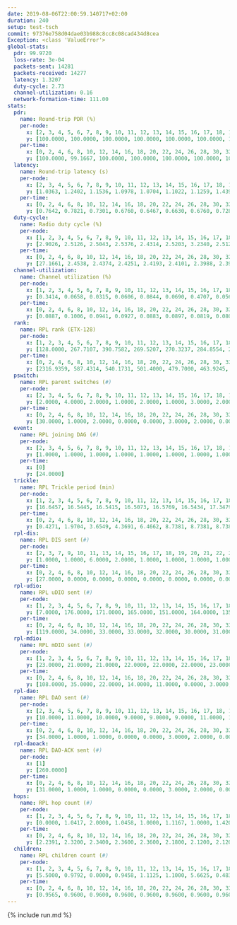 ```yaml
---
date: 2019-08-06T22:00:59.140717+02:00
duration: 240
setup: test-tsch
commit: 97376e758d04dae03b988c8cc8c08cad434d8cea
Exception: <class 'ValueError'>
global-stats:
  pdr: 99.9720
  loss-rate: 3e-04
  packets-sent: 14281
  packets-received: 14277
  latency: 1.3207
  duty-cycle: 2.73
  channel-utilization: 0.16
  network-formation-time: 111.00
stats:
  pdr:
    name: Round-trip PDR (%)
    per-node:
      x: [2, 3, 4, 5, 6, 7, 8, 9, 10, 11, 12, 13, 14, 15, 16, 17, 18, 19, 20, 21, 22, 23, 24, 25]
      y: [100.0000, 100.0000, 100.0000, 100.0000, 100.0000, 100.0000, 100.0000, 100.0000, 100.0000, 100.0000, 99.8305, 100.0000, 100.0000, 100.0000, 100.0000, 100.0000, 100.0000, 99.6743, 100.0000, 100.0000, 100.0000, 99.8403, 100.0000, 100.0000]
    per-time:
      x: [0, 2, 4, 6, 8, 10, 12, 14, 16, 18, 20, 22, 24, 26, 28, 30, 32, 34, 36, 38, 40, 42, 44, 46, 48, 50, 52, 54, 56, 58, 60, 62, 64, 66, 68, 70, 72, 74, 76, 78, 80, 82, 84, 86, 88, 90, 92, 94, 96, 98, 100, 102, 104, 106, 108, 110, 112, 114, 116, 118, 120, 122, 124, 126, 128, 130, 132, 134, 136, 138, 140, 142, 144, 146, 148, 150, 152, 154, 156, 158, 160, 162, 164, 166, 168, 170, 172, 174, 176, 178, 180, 182, 184, 186, 188, 190, 192, 194, 196, 198, 200, 202, 204, 206, 208, 210, 212, 214, 216, 218, 220, 222, 224, 226, 228, 230, 232, 234, 236, 238]
      y: [100.0000, 99.1667, 100.0000, 100.0000, 100.0000, 100.0000, 100.0000, 100.0000, 100.0000, 100.0000, 100.0000, 100.0000, 100.0000, 100.0000, 100.0000, 100.0000, 100.0000, 100.0000, 100.0000, 100.0000, 100.0000, 100.0000, 100.0000, 100.0000, 100.0000, 100.0000, 100.0000, 100.0000, 100.0000, 100.0000, 100.0000, 100.0000, 100.0000, 100.0000, 100.0000, 100.0000, 100.0000, 100.0000, 100.0000, 100.0000, 100.0000, 100.0000, 100.0000, 100.0000, 100.0000, 100.0000, 100.0000, 100.0000, 100.0000, 100.0000, 100.0000, 100.0000, 100.0000, 100.0000, 100.0000, 100.0000, 100.0000, 100.0000, 100.0000, 100.0000, 100.0000, 99.1667, 100.0000, 100.0000, 100.0000, 100.0000, 100.0000, 100.0000, 99.1667, 100.0000, 100.0000, 100.0000, 100.0000, 100.0000, 100.0000, 100.0000, 100.0000, 100.0000, 100.0000, 100.0000, 100.0000, 100.0000, 100.0000, 100.0000, 100.0000, 100.0000, 100.0000, 100.0000, 100.0000, 100.0000, 100.0000, 100.0000, 100.0000, 100.0000, 100.0000, 100.0000, 100.0000, 100.0000, 100.0000, 100.0000, 100.0000, 100.0000, 100.0000, 100.0000, 100.0000, 100.0000, 100.0000, 100.0000, 100.0000, 100.0000, 100.0000, 100.0000, 100.0000, 100.0000, 100.0000, 99.1667, 100.0000, 100.0000, 100.0000, null]
  latency:
    name: Round-trip latency (s)
    per-node:
      x: [2, 3, 4, 5, 6, 7, 8, 9, 10, 11, 12, 13, 14, 15, 16, 17, 18, 19, 20, 21, 22, 23, 24, 25]
      y: [1.0363, 1.2402, 1.1536, 1.0978, 1.0704, 1.1022, 1.1259, 1.4394, 1.2777, 1.3472, 1.1974, 1.2676, 1.3882, 1.2670, 1.2454, 1.2558, 1.3353, 1.5311, 1.4250, 1.5858, 1.7330, 1.4959, 1.5095, 1.5239]
    per-time:
      x: [0, 2, 4, 6, 8, 10, 12, 14, 16, 18, 20, 22, 24, 26, 28, 30, 32, 34, 36, 38, 40, 42, 44, 46, 48, 50, 52, 54, 56, 58, 60, 62, 64, 66, 68, 70, 72, 74, 76, 78, 80, 82, 84, 86, 88, 90, 92, 94, 96, 98, 100, 102, 104, 106, 108, 110, 112, 114, 116, 118, 120, 122, 124, 126, 128, 130, 132, 134, 136, 138, 140, 142, 144, 146, 148, 150, 152, 154, 156, 158, 160, 162, 164, 166, 168, 170, 172, 174, 176, 178, 180, 182, 184, 186, 188, 190, 192, 194, 196, 198, 200, 202, 204, 206, 208, 210, 212, 214, 216, 218, 220, 222, 224, 226, 228, 230, 232, 234, 236, 238]
      y: [0.7642, 0.7821, 0.7301, 0.6760, 0.6467, 0.6630, 0.6760, 0.7286, 0.7098, 0.6590, 0.6618, 0.9019, 0.8504, 0.6934, 0.6604, 0.6731, 0.6804, 1.1923, 0.9979, 0.8306, 0.7674, 0.6524, 0.6904, 1.3768, 1.4463, 1.1992, 0.9725, 0.8691, 0.8130, 1.3899, 1.5397, 1.5161, 1.3877, 1.1708, 0.9099, 1.3626, 1.5456, 1.4974, 1.5013, 1.4838, 1.4061, 1.3947, 1.4986, 1.4757, 1.4931, 1.5127, 1.4961, 1.5552, 1.5673, 1.5195, 1.4847, 1.5192, 1.5155, 1.5046, 1.5322, 1.4962, 1.5733, 1.5975, 1.6554, 1.5167, 1.4985, 1.5874, 1.5059, 1.4673, 1.5216, 1.5213, 1.5404, 1.4980, 1.5503, 1.4919, 1.5189, 1.5091, 1.5198, 1.5476, 1.4792, 1.4747, 1.4797, 1.4864, 1.4973, 1.5032, 1.4761, 1.5000, 1.4833, 1.5124, 1.4326, 1.4755, 1.4603, 1.4699, 1.4870, 1.4689, 1.4693, 1.4723, 1.4686, 1.4680, 1.4352, 1.4849, 1.4855, 1.4852, 1.5101, 1.4934, 1.4534, 1.4715, 1.4813, 1.4565, 1.4500, 1.4734, 1.4604, 1.4526, 1.4540, 1.4490, 1.4457, 1.4861, 1.4603, 1.4637, 1.4666, 1.4941, 1.4550, 1.4736, 1.4904, null]
  duty-cycle:
    name: Radio duty cycle (%)
    per-node:
      x: [1, 2, 3, 4, 5, 6, 7, 8, 9, 10, 11, 12, 13, 14, 15, 16, 17, 18, 19, 20, 21, 22, 23, 24, 25]
      y: [2.9026, 2.5126, 2.5043, 2.5376, 2.4314, 2.5203, 3.2340, 2.5128, 2.5601, 2.4709, 2.4450, 2.4274, 2.5179, 2.4814, 2.5487, 2.6375, 2.5234, 2.7697, 2.5247, 2.5247, 2.6429, 2.5295, 2.7203, 2.7052, 2.9277]
    per-time:
      x: [0, 2, 4, 6, 8, 10, 12, 14, 16, 18, 20, 22, 24, 26, 28, 30, 32, 34, 36, 38, 40, 42, 44, 46, 48, 50, 52, 54, 56, 58, 60, 62, 64, 66, 68, 70, 72, 74, 76, 78, 80, 82, 84, 86, 88, 90, 92, 94, 96, 98, 100, 102, 104, 106, 108, 110, 112, 114, 116, 118, 120, 122, 124, 126, 128, 130, 132, 134, 136, 138, 140, 142, 144, 146, 148, 150, 152, 154, 156, 158, 160, 162, 164, 166, 168, 170, 172, 174, 176, 178, 180, 182, 184, 186, 188, 190, 192, 194, 196, 198, 200, 202, 204, 206, 208, 210, 212, 214, 216, 218, 220, 222, 224, 226, 228, 230, 232, 234, 236, 238, 240]
      y: [27.1661, 2.4538, 2.4374, 2.4251, 2.4193, 2.4101, 2.3988, 2.3972, 2.3977, 2.3910, 2.3760, 2.3898, 2.3849, 2.3986, 2.4121, 2.3984, 2.3811, 2.3917, 2.3941, 2.3903, 2.3963, 2.3924, 2.3884, 2.3979, 2.3872, 2.3981, 2.3900, 2.3926, 2.4002, 2.4070, 2.3988, 2.3935, 2.3991, 2.3953, 2.4021, 2.3921, 2.3851, 2.3960, 2.3875, 2.3855, 2.3980, 2.3978, 2.3993, 2.3991, 2.3779, 2.3877, 2.3909, 2.3899, 2.4072, 2.3979, 2.3945, 2.3803, 2.3923, 2.3847, 2.3887, 2.3899, 2.3958, 2.4134, 2.4064, 2.4163, 2.3851, 2.3750, 2.4158, 2.3880, 2.3842, 2.3889, 2.3975, 2.4045, 2.3766, 2.4085, 2.3838, 2.3958, 2.3967, 2.3898, 2.4040, 2.3905, 2.3996, 2.3878, 2.3972, 2.3890, 2.3852, 2.3901, 2.3909, 2.3885, 2.3923, 2.3875, 2.4056, 2.3976, 2.3795, 2.3925, 2.3837, 2.3836, 2.3941, 2.3894, 2.3914, 2.3710, 3.3138, 3.0802, 3.1299, 2.3905, 2.3980, 2.3927, 2.3875, 2.4063, 2.3826, 2.3790, 2.3869, 2.3891, 2.3923, 2.3863, 2.3722, 2.3793, 2.3927, 2.3849, 2.3951, 2.3907, 2.3929, 2.3771, 2.3898, 2.3871, null]
  channel-utilization:
    name: Channel utilization (%)
    per-node:
      x: [1, 2, 3, 4, 5, 6, 7, 8, 9, 10, 11, 12, 13, 14, 15, 16, 17, 18, 19, 20, 21, 22, 23, 24, 25]
      y: [0.3414, 0.0658, 0.0315, 0.0606, 0.0844, 0.0690, 0.4707, 0.0569, 0.0434, 0.0347, 0.0374, 0.0439, 0.0585, 0.0339, 0.0774, 0.0748, 0.0620, 0.1560, 0.0360, 0.0365, 0.0338, 0.0388, 0.0329, 0.0379, 0.0313]
    per-time:
      x: [0, 2, 4, 6, 8, 10, 12, 14, 16, 18, 20, 22, 24, 26, 28, 30, 32, 34, 36, 38, 40, 42, 44, 46, 48, 50, 52, 54, 56, 58, 60, 62, 64, 66, 68, 70, 72, 74, 76, 78, 80, 82, 84, 86, 88, 90, 92, 94, 96, 98, 100, 102, 104, 106, 108, 110, 112, 114, 116, 118, 120, 122, 124, 126, 128, 130, 132, 134, 136, 138, 140, 142, 144, 146, 148, 150, 152, 154, 156, 158, 160, 162, 164, 166, 168, 170, 172, 174, 176, 178, 180, 182, 184, 186, 188, 190, 192, 194, 196, 198, 200, 202, 204, 206, 208, 210, 212, 214, 216, 218, 220, 222, 224, 226, 228, 230, 232, 234, 236, 238, 240]
      y: [0.0887, 0.1006, 0.0941, 0.0927, 0.0883, 0.0897, 0.0819, 0.0809, 0.0825, 0.0794, 0.0729, 0.0808, 0.0776, 0.0828, 0.0870, 0.0822, 0.0735, 0.0792, 0.0817, 0.0787, 0.0832, 0.0806, 0.0759, 0.0823, 0.0773, 0.0816, 0.0780, 0.0805, 0.0838, 0.0873, 0.0838, 0.0801, 0.0821, 0.0833, 0.0840, 0.0794, 0.0778, 0.0819, 0.0775, 0.0775, 0.0807, 0.0788, 0.0833, 0.0816, 0.0741, 0.0770, 0.0795, 0.0796, 0.0873, 0.0799, 0.0821, 0.0730, 0.0802, 0.0774, 0.0772, 0.0789, 0.0833, 0.0867, 0.0860, 0.0917, 0.0768, 0.0724, 0.0911, 0.0789, 0.0768, 0.0801, 0.0802, 0.0843, 0.0742, 0.0870, 0.0772, 0.0830, 0.0825, 0.0808, 0.0858, 0.0785, 0.0812, 0.0777, 0.0818, 0.0795, 0.0774, 0.0788, 0.0793, 0.0767, 0.0790, 0.0760, 0.0851, 0.0822, 0.0746, 0.0795, 0.0773, 0.0763, 0.0803, 0.0769, 0.0786, 0.0695, 0.5188, 0.3808, 0.4292, 0.0786, 0.0819, 0.0791, 0.0772, 0.0846, 0.0737, 0.0754, 0.0789, 0.0778, 0.0811, 0.0764, 0.0708, 0.0727, 0.0791, 0.0754, 0.0819, 0.0790, 0.0813, 0.0738, 0.0797, 0.0754, null]
  rank:
    name: RPL rank (ETX-128)
    per-node:
      x: [1, 2, 3, 4, 5, 6, 7, 8, 9, 10, 11, 12, 13, 14, 15, 16, 17, 18, 19, 20, 21, 22, 23, 24, 25]
      y: [128.0000, 267.7107, 390.7582, 269.5207, 270.3237, 284.8554, 261.5708, 334.0453, 445.8017, 414.9109, 435.9177, 396.9231, 404.5709, 547.1084, 437.5492, 431.1347, 435.3678, 438.1950, 563.3173, 565.8704, 844.5261, 633.6255, 597.6116, 866.9959, 613.4691]
    per-time:
      x: [0, 2, 4, 6, 8, 10, 12, 14, 16, 18, 20, 22, 24, 26, 28, 30, 32, 34, 36, 38, 40, 42, 44, 46, 48, 50, 52, 54, 56, 58, 60, 62, 64, 66, 68, 70, 72, 74, 76, 78, 80, 82, 84, 86, 88, 90, 92, 94, 96, 98, 100, 102, 104, 106, 108, 110, 112, 114, 116, 118, 120, 122, 124, 126, 128, 130, 132, 134, 136, 138, 140, 142, 144, 146, 148, 150, 152, 154, 156, 158, 160, 162, 164, 166, 168, 170, 172, 174, 176, 178, 180, 182, 184, 186, 188, 190, 192, 194, 196, 198, 200, 202, 204, 206, 208, 210, 212, 214, 216, 218, 220, 222, 224, 226, 228, 230, 232, 234, 236, 238, 240]
      y: [2316.9359, 587.4314, 540.1731, 501.4000, 479.7000, 463.9245, 460.5577, 445.6200, 440.6600, 439.2200, 436.9400, 434.1600, 434.2000, 443.3529, 454.6981, 449.6200, 445.7200, 435.3922, 428.6000, 428.1373, 426.9200, 428.7600, 419.2800, 423.1000, 424.6000, 423.4200, 426.1400, 419.7255, 421.6792, 435.4314, 427.7400, 426.7647, 425.3200, 425.1600, 433.2692, 426.3800, 426.3725, 418.5000, 416.5200, 416.6000, 416.6400, 418.7600, 417.3600, 417.9412, 414.1800, 414.2800, 412.2308, 414.0980, 423.5098, 420.8000, 412.1961, 413.4400, 431.1961, 433.5000, 431.0400, 432.3200, 429.6800, 434.5926, 423.0800, 445.9608, 442.3000, 439.4800, 458.9615, 451.1569, 437.7091, 428.9600, 427.4200, 433.1154, 421.4800, 425.9038, 432.0200, 428.2600, 430.8654, 423.2549, 429.5098, 423.4423, 419.4600, 420.1800, 416.5600, 420.2692, 414.3400, 412.6863, 413.4800, 416.7000, 418.1600, 416.0200, 424.5577, 413.8800, 409.5200, 410.2157, 408.9000, 410.2800, 412.7200, 411.9200, 412.4600, 407.4800, 285.2644, 274.5383, 272.5623, 296.2081, 405.7200, 407.7400, 407.1000, 410.7200, 416.1600, 416.4000, 415.3400, 419.8235, 412.4808, 412.2353, 415.4400, 414.3800, 419.1373, 443.4800, 436.3400, 434.9615, 430.0800, 431.3200, 423.8269, 412.9608, null]
  pswitch:
    name: RPL parent switches (#)
    per-node:
      x: [2, 3, 4, 5, 6, 7, 8, 9, 10, 11, 12, 13, 14, 15, 16, 17, 18, 19, 20, 21, 22, 23, 24, 25]
      y: [2.0000, 4.0000, 2.0000, 1.0000, 2.0000, 1.0000, 3.0000, 2.0000, 7.0000, 3.0000, 7.0000, 7.0000, 9.0000, 4.0000, 5.0000, 2.0000, 1.0000, 9.0000, 7.0000, 9.0000, 3.0000, 3.0000, 3.0000, 4.0000]
    per-time:
      x: [0, 2, 4, 6, 8, 10, 12, 14, 16, 18, 20, 22, 24, 26, 28, 30, 32, 34, 36, 38, 40, 42, 44, 46, 48, 50, 52, 54, 56, 58, 60, 62, 64, 66, 68, 70, 72, 74, 76, 78, 80, 82, 84, 86, 88, 90, 92, 94, 96, 98, 100, 102, 104, 106, 108, 110, 112, 114, 116, 118, 120, 122, 124, 126, 128, 130, 132, 134, 136, 138, 140, 142, 144, 146, 148, 150, 152, 154, 156, 158, 160, 162, 164, 166, 168, 170, 172, 174, 176, 178, 180, 182, 184, 186, 188, 190, 192, 194, 196, 198, 200, 202, 204, 206, 208, 210, 212, 214, 216, 218, 220, 222, 224, 226, 228, 230, 232, 234, 236, 238]
      y: [30.0000, 1.0000, 2.0000, 0.0000, 0.0000, 3.0000, 2.0000, 0.0000, 0.0000, 0.0000, 0.0000, 0.0000, 0.0000, 1.0000, 3.0000, 0.0000, 0.0000, 1.0000, 0.0000, 1.0000, 0.0000, 0.0000, 0.0000, 0.0000, 0.0000, 0.0000, 0.0000, 1.0000, 3.0000, 1.0000, 0.0000, 1.0000, 0.0000, 0.0000, 2.0000, 0.0000, 1.0000, 0.0000, 0.0000, 0.0000, 0.0000, 0.0000, 0.0000, 1.0000, 0.0000, 0.0000, 2.0000, 1.0000, 1.0000, 0.0000, 1.0000, 0.0000, 1.0000, 0.0000, 0.0000, 0.0000, 0.0000, 4.0000, 0.0000, 1.0000, 0.0000, 0.0000, 2.0000, 1.0000, 5.0000, 0.0000, 0.0000, 2.0000, 0.0000, 2.0000, 0.0000, 0.0000, 2.0000, 1.0000, 1.0000, 2.0000, 0.0000, 0.0000, 0.0000, 2.0000, 0.0000, 1.0000, 0.0000, 0.0000, 0.0000, 0.0000, 2.0000, 0.0000, 0.0000, 1.0000, 0.0000, 0.0000, 0.0000, 0.0000, 0.0000, 0.0000, 0.0000, 0.0000, 1.0000, 0.0000, 0.0000, 0.0000, 0.0000, 0.0000, 0.0000, 0.0000, 0.0000, 1.0000, 2.0000, 1.0000, 0.0000, 0.0000, 1.0000, 0.0000, 0.0000, 2.0000, 0.0000, 0.0000, 2.0000, 1.0000]
  event:
    name: RPL joining DAG (#)
    per-node:
      x: [2, 3, 4, 5, 6, 7, 8, 9, 10, 11, 12, 13, 14, 15, 16, 17, 18, 19, 20, 21, 22, 23, 24, 25]
      y: [1.0000, 1.0000, 1.0000, 1.0000, 1.0000, 1.0000, 1.0000, 1.0000, 1.0000, 1.0000, 1.0000, 1.0000, 1.0000, 1.0000, 1.0000, 1.0000, 1.0000, 1.0000, 1.0000, 1.0000, 1.0000, 1.0000, 1.0000, 1.0000]
    per-time:
      x: [0]
      y: [24.0000]
  trickle:
    name: RPL Trickle period (min)
    per-node:
      x: [1, 2, 3, 4, 5, 6, 7, 8, 9, 10, 11, 12, 13, 14, 15, 16, 17, 18, 19, 20, 21, 22, 23, 24, 25]
      y: [16.6457, 16.5445, 16.5415, 16.5073, 16.5769, 16.5434, 17.3479, 16.4669, 16.5338, 16.4921, 16.4348, 16.4918, 16.5534, 16.4901, 16.5063, 16.5453, 16.5434, 16.5251, 16.3870, 16.4766, 16.5534, 16.5309, 16.5987, 16.5306, 16.5332]
    per-time:
      x: [0, 2, 4, 6, 8, 10, 12, 14, 16, 18, 20, 22, 24, 26, 28, 30, 32, 34, 36, 38, 40, 42, 44, 46, 48, 50, 52, 54, 56, 58, 60, 62, 64, 66, 68, 70, 72, 74, 76, 78, 80, 82, 84, 86, 88, 90, 92, 94, 96, 98, 100, 102, 104, 106, 108, 110, 112, 114, 116, 118, 120, 122, 124, 126, 128, 130, 132, 134, 136, 138, 140, 142, 144, 146, 148, 150, 152, 154, 156, 158, 160, 162, 164, 166, 168, 170, 172, 174, 176, 178, 180, 182, 184, 186, 188, 190, 192, 194, 196, 198, 200, 202, 204, 206, 208, 210, 212, 214, 216, 218, 220, 222, 224, 226, 228, 230, 232, 234, 236, 238, 240]
      y: [0.4271, 1.9704, 3.6549, 4.3691, 6.4662, 8.7381, 8.7381, 8.7381, 9.6119, 17.3015, 17.4763, 17.4763, 17.4763, 17.4763, 17.4763, 17.4763, 17.4763, 17.4763, 17.4763, 17.4763, 17.4763, 17.4763, 17.4763, 17.4763, 17.4763, 17.4763, 17.4763, 17.4763, 17.4763, 17.4763, 17.4763, 17.4763, 17.4763, 17.4763, 17.4763, 17.4763, 17.4763, 17.4763, 17.4763, 17.4763, 17.4763, 17.4763, 17.4763, 17.4763, 17.4763, 17.4763, 17.4763, 17.4763, 17.4763, 17.4763, 17.4763, 17.4763, 17.4763, 17.4763, 17.4763, 17.4763, 17.4763, 17.4763, 17.4763, 17.4763, 17.4763, 17.4763, 17.4763, 17.4763, 17.4763, 17.4763, 17.4763, 17.4763, 17.4763, 17.4763, 17.4763, 17.4763, 17.4763, 17.4763, 17.4763, 17.4763, 17.4763, 17.4763, 17.4763, 17.4763, 17.4763, 17.4763, 17.4763, 17.4763, 17.4763, 17.4763, 17.4763, 17.4763, 17.4763, 17.4763, 17.4763, 17.4763, 17.4763, 17.4763, 17.4763, 17.4763, 17.4763, 17.4763, 17.4763, 17.4763, 17.4763, 17.4763, 17.4763, 17.4763, 17.4763, 17.4763, 17.4763, 17.4763, 17.4763, 17.4763, 17.4763, 17.4763, 17.4763, 17.4763, 17.4763, 17.4763, 17.4763, 17.4763, 17.4763, 17.4763, null]
  rpl-dis:
    name: RPL DIS sent (#)
    per-node:
      x: [2, 3, 7, 9, 10, 11, 13, 14, 15, 16, 17, 18, 19, 20, 21, 22, 23, 24, 25]
      y: [1.0000, 1.0000, 6.0000, 2.0000, 1.0000, 1.0000, 1.0000, 1.0000, 1.0000, 1.0000, 1.0000, 1.0000, 1.0000, 2.0000, 2.0000, 1.0000, 3.0000, 3.0000, 3.0000]
    per-time:
      x: [0, 2, 4, 6, 8, 10, 12, 14, 16, 18, 20, 22, 24, 26, 28, 30, 32, 34, 36, 38, 40, 42, 44, 46, 48, 50, 52, 54, 56, 58, 60, 62, 64, 66, 68, 70, 72, 74, 76, 78, 80, 82, 84, 86, 88, 90, 92, 94, 96, 98, 100, 102, 104, 106, 108, 110, 112, 114, 116, 118, 120, 122, 124, 126, 128, 130, 132, 134, 136, 138, 140, 142, 144, 146, 148, 150, 152, 154, 156, 158, 160, 162, 164, 166, 168, 170, 172, 174, 176, 178, 180, 182, 184, 186, 188, 190, 192, 194, 196, 198]
      y: [27.0000, 0.0000, 0.0000, 0.0000, 0.0000, 0.0000, 0.0000, 0.0000, 0.0000, 0.0000, 0.0000, 0.0000, 0.0000, 0.0000, 0.0000, 0.0000, 0.0000, 0.0000, 0.0000, 0.0000, 0.0000, 0.0000, 0.0000, 0.0000, 0.0000, 0.0000, 0.0000, 0.0000, 0.0000, 0.0000, 0.0000, 0.0000, 0.0000, 0.0000, 0.0000, 0.0000, 0.0000, 0.0000, 0.0000, 0.0000, 0.0000, 0.0000, 0.0000, 0.0000, 0.0000, 0.0000, 0.0000, 0.0000, 0.0000, 0.0000, 0.0000, 0.0000, 0.0000, 0.0000, 0.0000, 0.0000, 0.0000, 0.0000, 0.0000, 0.0000, 0.0000, 0.0000, 0.0000, 0.0000, 0.0000, 0.0000, 0.0000, 0.0000, 0.0000, 0.0000, 0.0000, 0.0000, 0.0000, 0.0000, 0.0000, 0.0000, 0.0000, 0.0000, 0.0000, 0.0000, 0.0000, 0.0000, 0.0000, 0.0000, 0.0000, 0.0000, 0.0000, 0.0000, 0.0000, 0.0000, 0.0000, 0.0000, 0.0000, 0.0000, 0.0000, 0.0000, 0.0000, 2.0000, 4.0000, 0.0000]
  rpl-udio:
    name: RPL uDIO sent (#)
    per-node:
      x: [1, 2, 3, 4, 5, 6, 7, 8, 9, 10, 11, 12, 13, 14, 15, 16, 17, 18, 19, 20, 21, 22, 23, 24, 25]
      y: [7.0000, 176.0000, 171.0000, 165.0000, 151.0000, 164.0000, 135.0000, 166.0000, 165.0000, 174.0000, 174.0000, 171.0000, 169.0000, 167.0000, 162.0000, 167.0000, 166.0000, 146.0000, 167.0000, 171.0000, 170.0000, 160.0000, 161.0000, 168.0000, 157.0000]
    per-time:
      x: [0, 2, 4, 6, 8, 10, 12, 14, 16, 18, 20, 22, 24, 26, 28, 30, 32, 34, 36, 38, 40, 42, 44, 46, 48, 50, 52, 54, 56, 58, 60, 62, 64, 66, 68, 70, 72, 74, 76, 78, 80, 82, 84, 86, 88, 90, 92, 94, 96, 98, 100, 102, 104, 106, 108, 110, 112, 114, 116, 118, 120, 122, 124, 126, 128, 130, 132, 134, 136, 138, 140, 142, 144, 146, 148, 150, 152, 154, 156, 158, 160, 162, 164, 166, 168, 170, 172, 174, 176, 178, 180, 182, 184, 186, 188, 190, 192, 194, 196, 198, 200, 202, 204, 206, 208, 210, 212, 214, 216, 218, 220, 222, 224, 226, 228, 230, 232, 234, 236, 238]
      y: [119.0000, 34.0000, 33.0000, 33.0000, 32.0000, 30.0000, 31.0000, 28.0000, 28.0000, 32.0000, 31.0000, 32.0000, 37.0000, 27.0000, 34.0000, 34.0000, 31.0000, 32.0000, 33.0000, 33.0000, 34.0000, 29.0000, 28.0000, 33.0000, 32.0000, 35.0000, 31.0000, 30.0000, 30.0000, 30.0000, 36.0000, 26.0000, 39.0000, 32.0000, 34.0000, 30.0000, 25.0000, 30.0000, 35.0000, 32.0000, 35.0000, 30.0000, 30.0000, 29.0000, 31.0000, 30.0000, 33.0000, 30.0000, 36.0000, 31.0000, 33.0000, 32.0000, 36.0000, 35.0000, 30.0000, 32.0000, 33.0000, 27.0000, 30.0000, 34.0000, 27.0000, 33.0000, 35.0000, 36.0000, 26.0000, 33.0000, 29.0000, 33.0000, 33.0000, 37.0000, 33.0000, 30.0000, 30.0000, 27.0000, 31.0000, 35.0000, 33.0000, 33.0000, 30.0000, 35.0000, 28.0000, 32.0000, 32.0000, 31.0000, 36.0000, 35.0000, 31.0000, 33.0000, 29.0000, 35.0000, 30.0000, 34.0000, 32.0000, 35.0000, 33.0000, 31.0000, 48.0000, 29.0000, 41.0000, 34.0000, 37.0000, 27.0000, 41.0000, 29.0000, 31.0000, 35.0000, 28.0000, 35.0000, 36.0000, 33.0000, 31.0000, 30.0000, 35.0000, 31.0000, 31.0000, 36.0000, 31.0000, 34.0000, 30.0000, 29.0000]
  rpl-mdio:
    name: RPL mDIO sent (#)
    per-node:
      x: [1, 2, 3, 4, 5, 6, 7, 8, 9, 10, 11, 12, 13, 14, 15, 16, 17, 18, 19, 20, 21, 22, 23, 24, 25]
      y: [23.0000, 21.0000, 21.0000, 22.0000, 22.0000, 22.0000, 23.0000, 20.0000, 21.0000, 20.0000, 21.0000, 22.0000, 20.0000, 21.0000, 20.0000, 20.0000, 20.0000, 20.0000, 21.0000, 22.0000, 20.0000, 23.0000, 20.0000, 20.0000, 20.0000]
    per-time:
      x: [0, 2, 4, 6, 8, 10, 12, 14, 16, 18, 20, 22, 24, 26, 28, 30, 32, 34, 36, 38, 40, 42, 44, 46, 48, 50, 52, 54, 56, 58, 60, 62, 64, 66, 68, 70, 72, 74, 76, 78, 80, 82, 84, 86, 88, 90, 92, 94, 96, 98, 100, 102, 104, 106, 108, 110, 112, 114, 116, 118, 120, 122, 124, 126, 128, 130, 132, 134, 136, 138, 140, 142, 144, 146, 148, 150, 152, 154, 156, 158, 160, 162, 164, 166, 168, 170, 172, 174, 176, 178, 180, 182, 184, 186, 188, 190, 192, 194, 196, 198, 200, 202, 204, 206, 208, 210, 212, 214, 216, 218, 220, 222, 224, 226, 228, 230, 232, 234, 236, 238]
      y: [108.0000, 35.0000, 22.0000, 14.0000, 11.0000, 0.0000, 3.0000, 14.0000, 8.0000, 0.0000, 0.0000, 0.0000, 0.0000, 3.0000, 7.0000, 7.0000, 5.0000, 3.0000, 0.0000, 0.0000, 0.0000, 0.0000, 5.0000, 7.0000, 4.0000, 4.0000, 5.0000, 0.0000, 0.0000, 0.0000, 1.0000, 6.0000, 4.0000, 7.0000, 6.0000, 1.0000, 0.0000, 0.0000, 0.0000, 2.0000, 6.0000, 7.0000, 7.0000, 3.0000, 0.0000, 0.0000, 0.0000, 0.0000, 3.0000, 6.0000, 8.0000, 5.0000, 3.0000, 0.0000, 0.0000, 0.0000, 0.0000, 6.0000, 8.0000, 4.0000, 5.0000, 2.0000, 0.0000, 0.0000, 0.0000, 0.0000, 6.0000, 7.0000, 4.0000, 8.0000, 0.0000, 0.0000, 0.0000, 0.0000, 3.0000, 5.0000, 6.0000, 6.0000, 5.0000, 0.0000, 0.0000, 0.0000, 0.0000, 6.0000, 4.0000, 5.0000, 6.0000, 4.0000, 0.0000, 0.0000, 0.0000, 0.0000, 3.0000, 10.0000, 4.0000, 4.0000, 5.0000, 0.0000, 0.0000, 0.0000, 2.0000, 7.0000, 5.0000, 6.0000, 4.0000, 1.0000, 0.0000, 0.0000, 0.0000, 3.0000, 3.0000, 6.0000, 6.0000, 6.0000, 1.0000, 0.0000, 0.0000, 0.0000, 2.0000, 7.0000]
  rpl-dao:
    name: RPL DAO sent (#)
    per-node:
      x: [2, 3, 4, 5, 6, 7, 8, 9, 10, 11, 12, 13, 14, 15, 16, 17, 18, 19, 20, 21, 22, 23, 24, 25]
      y: [10.0000, 11.0000, 10.0000, 9.0000, 9.0000, 9.0000, 11.0000, 10.0000, 12.0000, 10.0000, 13.0000, 12.0000, 13.0000, 12.0000, 12.0000, 10.0000, 10.0000, 14.0000, 15.0000, 14.0000, 10.0000, 10.0000, 11.0000, 9.0000]
    per-time:
      x: [0, 2, 4, 6, 8, 10, 12, 14, 16, 18, 20, 22, 24, 26, 28, 30, 32, 34, 36, 38, 40, 42, 44, 46, 48, 50, 52, 54, 56, 58, 60, 62, 64, 66, 68, 70, 72, 74, 76, 78, 80, 82, 84, 86, 88, 90, 92, 94, 96, 98, 100, 102, 104, 106, 108, 110, 112, 114, 116, 118, 120, 122, 124, 126, 128, 130, 132, 134, 136, 138, 140, 142, 144, 146, 148, 150, 152, 154, 156, 158, 160, 162, 164, 166, 168, 170, 172, 174, 176, 178, 180, 182, 184, 186, 188, 190, 192, 194, 196, 198, 200, 202, 204, 206, 208, 210, 212, 214, 216, 218, 220, 222, 224, 226, 228, 230, 232, 234, 236, 238]
      y: [34.0000, 1.0000, 1.0000, 0.0000, 0.0000, 3.0000, 2.0000, 0.0000, 0.0000, 0.0000, 0.0000, 0.0000, 0.0000, 1.0000, 17.0000, 2.0000, 0.0000, 2.0000, 0.0000, 4.0000, 2.0000, 0.0000, 0.0000, 0.0000, 0.0000, 0.0000, 0.0000, 2.0000, 14.0000, 4.0000, 0.0000, 2.0000, 0.0000, 3.0000, 3.0000, 2.0000, 1.0000, 0.0000, 0.0000, 0.0000, 0.0000, 2.0000, 9.0000, 5.0000, 0.0000, 0.0000, 1.0000, 3.0000, 3.0000, 2.0000, 1.0000, 0.0000, 1.0000, 0.0000, 0.0000, 1.0000, 5.0000, 10.0000, 0.0000, 1.0000, 1.0000, 1.0000, 6.0000, 3.0000, 6.0000, 0.0000, 1.0000, 2.0000, 0.0000, 2.0000, 1.0000, 5.0000, 1.0000, 2.0000, 1.0000, 2.0000, 5.0000, 2.0000, 3.0000, 2.0000, 0.0000, 1.0000, 0.0000, 1.0000, 1.0000, 3.0000, 5.0000, 1.0000, 1.0000, 4.0000, 5.0000, 0.0000, 2.0000, 1.0000, 2.0000, 0.0000, 1.0000, 0.0000, 1.0000, 1.0000, 4.0000, 3.0000, 1.0000, 3.0000, 4.0000, 1.0000, 2.0000, 2.0000, 4.0000, 1.0000, 1.0000, 0.0000, 1.0000, 1.0000, 3.0000, 4.0000, 2.0000, 1.0000, 5.0000, 3.0000]
  rpl-daoack:
    name: RPL DAO-ACK sent (#)
    per-node:
      x: [1]
      y: [260.0000]
    per-time:
      x: [0, 2, 4, 6, 8, 10, 12, 14, 16, 18, 20, 22, 24, 26, 28, 30, 32, 34, 36, 38, 40, 42, 44, 46, 48, 50, 52, 54, 56, 58, 60, 62, 64, 66, 68, 70, 72, 74, 76, 78, 80, 82, 84, 86, 88, 90, 92, 94, 96, 98, 100, 102, 104, 106, 108, 110, 112, 114, 116, 118, 120, 122, 124, 126, 128, 130, 132, 134, 136, 138, 140, 142, 144, 146, 148, 150, 152, 154, 156, 158, 160, 162, 164, 166, 168, 170, 172, 174, 176, 178, 180, 182, 184, 186, 188, 190, 192, 194, 196, 198, 200, 202, 204, 206, 208, 210, 212, 214, 216, 218, 220, 222, 224, 226, 228, 230, 232, 234, 236, 238]
      y: [31.0000, 1.0000, 1.0000, 0.0000, 0.0000, 3.0000, 2.0000, 0.0000, 0.0000, 0.0000, 0.0000, 0.0000, 0.0000, 1.0000, 16.0000, 1.0000, 1.0000, 1.0000, 0.0000, 4.0000, 2.0000, 0.0000, 0.0000, 0.0000, 0.0000, 0.0000, 0.0000, 2.0000, 14.0000, 4.0000, 0.0000, 2.0000, 0.0000, 3.0000, 2.0000, 2.0000, 1.0000, 0.0000, 0.0000, 0.0000, 0.0000, 2.0000, 9.0000, 5.0000, 0.0000, 0.0000, 1.0000, 3.0000, 3.0000, 2.0000, 1.0000, 0.0000, 1.0000, 0.0000, 0.0000, 1.0000, 5.0000, 10.0000, 0.0000, 1.0000, 1.0000, 1.0000, 6.0000, 3.0000, 6.0000, 0.0000, 1.0000, 2.0000, 0.0000, 2.0000, 1.0000, 5.0000, 1.0000, 2.0000, 1.0000, 2.0000, 5.0000, 2.0000, 3.0000, 2.0000, 0.0000, 1.0000, 0.0000, 1.0000, 1.0000, 4.0000, 4.0000, 1.0000, 1.0000, 4.0000, 5.0000, 0.0000, 2.0000, 1.0000, 2.0000, 0.0000, 1.0000, 0.0000, 1.0000, 1.0000, 5.0000, 2.0000, 1.0000, 3.0000, 4.0000, 1.0000, 2.0000, 2.0000, 4.0000, 1.0000, 1.0000, 0.0000, 1.0000, 1.0000, 3.0000, 4.0000, 2.0000, 1.0000, 5.0000, 3.0000]
  hops:
    name: RPL hop count (#)
    per-node:
      x: [1, 2, 3, 4, 5, 6, 7, 8, 9, 10, 11, 12, 13, 14, 15, 16, 17, 18, 19, 20, 21, 22, 23, 24, 25]
      y: [0.0000, 1.0417, 2.0000, 1.0458, 1.0000, 1.1167, 1.0000, 1.4208, 2.1167, 1.8792, 2.0375, 2.0000, 2.0000, 2.9958, 2.1000, 2.0958, 2.0417, 2.0000, 3.0625, 3.0417, 3.0377, 3.1458, 3.0460, 3.1088, 3.2134]
    per-time:
      x: [0, 2, 4, 6, 8, 10, 12, 14, 16, 18, 20, 22, 24, 26, 28, 30, 32, 34, 36, 38, 40, 42, 44, 46, 48, 50, 52, 54, 56, 58, 60, 62, 64, 66, 68, 70, 72, 74, 76, 78, 80, 82, 84, 86, 88, 90, 92, 94, 96, 98, 100, 102, 104, 106, 108, 110, 112, 114, 116, 118, 120, 122, 124, 126, 128, 130, 132, 134, 136, 138, 140, 142, 144, 146, 148, 150, 152, 154, 156, 158, 160, 162, 164, 166, 168, 170, 172, 174, 176, 178, 180, 182, 184, 186, 188, 190, 192, 194, 196, 198, 200, 202, 204, 206, 208, 210, 212, 214, 216, 218, 220, 222, 224, 226, 228, 230, 232, 234, 236, 238]
      y: [2.2391, 2.3200, 2.3400, 2.3600, 2.3600, 2.1800, 2.1200, 2.1200, 2.1200, 2.1200, 2.1200, 2.1200, 2.1200, 2.1000, 2.0200, 2.0400, 2.0400, 2.0800, 2.0800, 2.0800, 2.1200, 2.1200, 2.1200, 2.1200, 2.1200, 2.1200, 2.1200, 2.0800, 2.0600, 2.0400, 2.0400, 2.0400, 2.0400, 2.0400, 2.0600, 2.0800, 2.0800, 2.0800, 2.0800, 2.0800, 2.0800, 2.0800, 2.0800, 2.0800, 2.0800, 2.0800, 2.0800, 2.0600, 2.0400, 2.0400, 2.0000, 2.0000, 2.0000, 2.0000, 2.0000, 2.0000, 2.0000, 2.3000, 2.4000, 2.2400, 2.0800, 2.0800, 2.0800, 2.0400, 2.0000, 2.0000, 2.0000, 2.0800, 2.0800, 2.0800, 2.0800, 2.0800, 2.0600, 2.0400, 2.0400, 2.0400, 2.0400, 2.0400, 2.0400, 2.0200, 2.0000, 2.0000, 2.0000, 2.0000, 2.0000, 2.0000, 2.0000, 2.0000, 2.0000, 2.0000, 2.0000, 2.0000, 2.0000, 2.0000, 2.0000, 2.0000, 2.0000, 2.0000, 2.0000, 2.0000, 2.0000, 2.0000, 2.0000, 2.0000, 2.0000, 2.0000, 2.0000, 2.0000, 2.0000, 2.0000, 2.0000, 2.0000, 2.0000, 2.0000, 2.0000, 2.0000, 2.0000, 2.0000, 2.0000, 2.0000]
  children:
    name: RPL children count (#)
    per-node:
      x: [1, 2, 3, 4, 5, 6, 7, 8, 9, 10, 11, 12, 13, 14, 15, 16, 17, 18, 19, 20, 21, 22, 23, 24, 25]
      y: [5.5000, 0.9792, 0.0000, 0.9458, 1.1125, 1.1000, 5.6625, 0.4833, 0.4083, 0.0000, 0.0417, 0.3375, 0.6333, 0.0000, 1.0792, 1.2458, 0.7542, 3.2375, 0.0958, 0.1542, 0.0000, 0.0000, 0.0000, 0.2134, 0.0000]
    per-time:
      x: [0, 2, 4, 6, 8, 10, 12, 14, 16, 18, 20, 22, 24, 26, 28, 30, 32, 34, 36, 38, 40, 42, 44, 46, 48, 50, 52, 54, 56, 58, 60, 62, 64, 66, 68, 70, 72, 74, 76, 78, 80, 82, 84, 86, 88, 90, 92, 94, 96, 98, 100, 102, 104, 106, 108, 110, 112, 114, 116, 118, 120, 122, 124, 126, 128, 130, 132, 134, 136, 138, 140, 142, 144, 146, 148, 150, 152, 154, 156, 158, 160, 162, 164, 166, 168, 170, 172, 174, 176, 178, 180, 182, 184, 186, 188, 190, 192, 194, 196, 198, 200, 202, 204, 206, 208, 210, 212, 214, 216, 218, 220, 222, 224, 226, 228, 230, 232, 234, 236, 238]
      y: [0.9565, 0.9600, 0.9600, 0.9600, 0.9600, 0.9600, 0.9600, 0.9600, 0.9600, 0.9600, 0.9600, 0.9600, 0.9600, 0.9600, 0.9600, 0.9600, 0.9600, 0.9600, 0.9600, 0.9600, 0.9600, 0.9600, 0.9600, 0.9600, 0.9600, 0.9600, 0.9600, 0.9600, 0.9600, 0.9600, 0.9600, 0.9600, 0.9600, 0.9600, 0.9600, 0.9600, 0.9600, 0.9600, 0.9600, 0.9600, 0.9600, 0.9600, 0.9600, 0.9600, 0.9600, 0.9600, 0.9600, 0.9600, 0.9600, 0.9600, 0.9600, 0.9600, 0.9600, 0.9600, 0.9600, 0.9600, 0.9600, 0.9600, 0.9600, 0.9600, 0.9600, 0.9600, 0.9600, 0.9600, 0.9600, 0.9600, 0.9600, 0.9600, 0.9600, 0.9600, 0.9600, 0.9600, 0.9600, 0.9600, 0.9600, 0.9600, 0.9600, 0.9600, 0.9600, 0.9600, 0.9600, 0.9600, 0.9600, 0.9600, 0.9600, 0.9600, 0.9600, 0.9600, 0.9600, 0.9600, 0.9600, 0.9600, 0.9600, 0.9600, 0.9600, 0.9600, 0.9600, 0.9600, 0.9600, 0.9600, 0.9600, 0.9600, 0.9600, 0.9600, 0.9600, 0.9600, 0.9600, 0.9600, 0.9600, 0.9600, 0.9600, 0.9600, 0.9600, 0.9600, 0.9600, 0.9600, 0.9600, 0.9600, 0.9600, 0.9600]
---
```


{% include run.md %}
